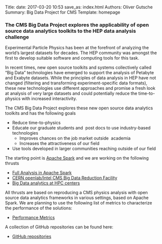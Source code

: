 Title: 
date: 2017-03-20 10:53
save_as: index.html
Authors: Oliver Gutsche
Summary: Big Data Project for CMS
Template: homepage

### The CMS Big Data Project explores the applicability of open source data analytics toolkits to the HEP data analysis challenge
  
Experimental Particle Physics has been at the forefront of analyzing the world’s largest datasets for decades. The HEP community was amongst the first to develop suitable software and computing tools for this task. 

In recent times, new open source toolkits and systems collectively called “Big Data” technologies have emerged to support the analysis of Petabyte and Exabyte datasets. While the principles of data analysis in HEP have not changed (filtering and transforming experiment-specific data formats), these new technologies use different approaches and promise a fresh look at analysis of very large datasets and could potentially reduce the time-to-physics with increased interactivity.

The CMS Big Data Project explores these new open source data analytics toolkits and has the following goals

* Reduce time-to-physics
* Educate our graduate students and  post docs to use industry-based technologies
    * Improves chances on the job market outside  academia
    * Increases the attractiveness of our field
* Use tools developed in larger communities reaching outside of our field

The starting point is [Apache Spark](http://spark.apache.org) and we are working on the following thrusts

* [Full Analysis in Apache Spark](/pages/fullanalysis.html)
* [CERN openlab/Intel CMS Big Data Reduction Facility](/pages/datareduction.html)
* [Big Data analytics at HPC centers](/pages/hpc.html)

All thrusts are based on reproducing a CMS physics analysis with open source data analytics frameworks in various settings, based on Apache Spark. We are planning to use the following list of metrics to characterize the performance of the solutions:

* [Performance Metrics](/pages/metrics.html)

A collection of GitHub repositories can be found here:

* [GitHub repositories](/pages/repositories.html)
